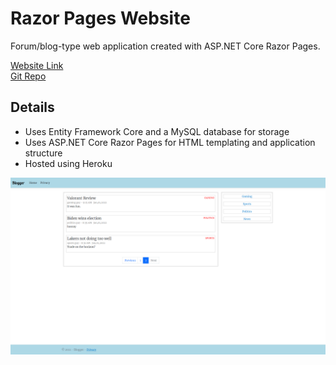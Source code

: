 # Razor Pages Website
Forum/blog-type web application created with ASP.NET Core Razor Pages.

[Website Link](https://blogger20211231155421.azurewebsites.net)  
[Git Repo](https://github.com/grepsedawkcat/razor_pages_website)  

## Details
* Uses Entity Framework Core and a MySQL database for storage
* Uses ASP.NET Core Razor Pages for HTML templating and application structure
* Hosted using Heroku

![Image](Untitled.png)
